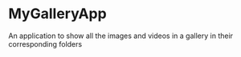 # MyGalleryApp
An application to show all the images and videos in a gallery in their corresponding folders
